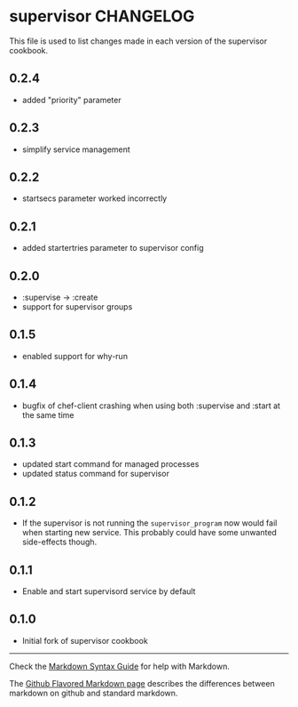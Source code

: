 supervisor CHANGELOG
=================

This file is used to list changes made in each version of the supervisor cookbook.

0.2.4
-----
- added "priority" parameter

0.2.3
-----
- simplify service management

0.2.2
-----
- startsecs parameter worked incorrectly

0.2.1
-----
- added startertries parameter to supervisor config

0.2.0
-----
- :supervise -> :create
- support for supervisor groups

0.1.5
-----
- enabled support for why-run

0.1.4
-----
- bugfix of chef-client crashing when using both :supervise and :start at the same time

0.1.3
-----
- updated start command for managed processes
- updated status command for supervisor

0.1.2
-----
- If the supervisor is not running the `supervisor_program` now would fail when starting new service.
  This probably could have some unwanted side-effects though.

0.1.1
-----
- Enable and start supervisord service by default

0.1.0
-----
- Initial fork of supervisor cookbook

- - -
Check the [Markdown Syntax Guide](http://daringfireball.net/projects/markdown/syntax) for help with Markdown.

The [Github Flavored Markdown page](http://github.github.com/github-flavored-markdown/) describes the differences between markdown on github and standard markdown.

